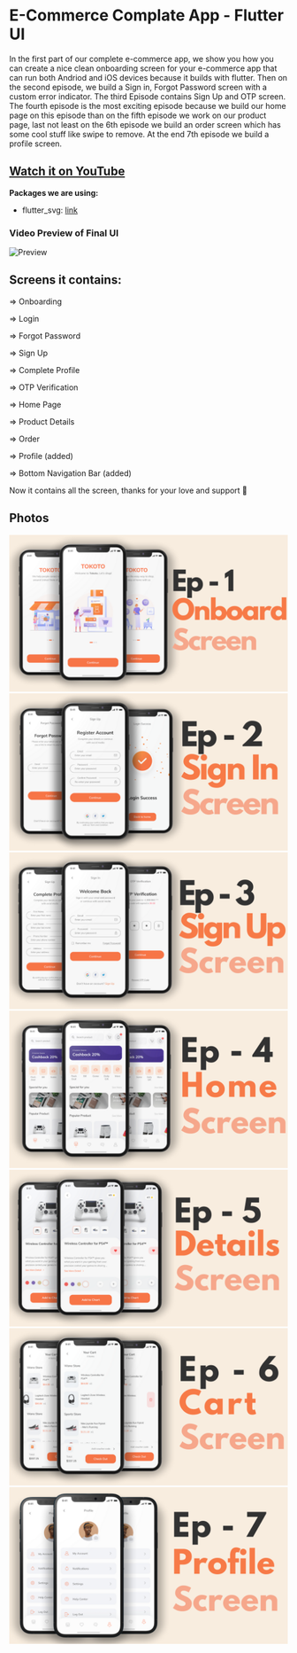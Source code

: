 # E-Commerce Complate App - Flutter UI 

In the first part of our complete e-commerce app, we show you how you can create a nice clean onboarding screen for your e-commerce app that can run both Andriod and iOS devices because it builds with flutter. 
Then on the second episode, we build a Sign in, Forgot Password screen with a custom error indicator. 
The third Episode contains Sign Up and OTP screen. 
The fourth episode is the most exciting episode because we build our home page on this episode than on the fifth episode we work on our product page, 
last not least on the 6th episode we build an order screen which has some cool stuff like swipe to remove. At the end 7th episode we build a profile screen. 

## [Watch it on YouTube](https://youtube.com/playlist?list=PLxUBb2A_UUy8OlaNZpS2mfL8xpHcnd_Af)

**Packages we are using:**

- flutter_svg: [link](https://pub.dev/packages/flutter_svg)


### Video Preview of Final UI

![Preview](/intro.gif)

## Screens it contains:

=> Onboarding

=> Login

=> Forgot Password

=> Sign Up

=> Complete Profile

=> OTP Verification

=> Home Page

=> Product Details

=> Order

=> Profile (added)

=> Bottom Navigation Bar (added)

Now it contains all the screen, thanks for your love and support 🙏 

## Photos
![Preview](/1.png)
![Preview](2.png)
![Preview](3.png)
![Preview](4.png)
![Preview](5.png)
![Preview](6.png)
![Preview](7.png)
